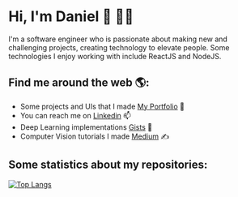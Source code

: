 # Hi, I'm Daniel 👋 👨‍💻
<!--
<img src="https://raw.githubusercontent.com/danielpaz6/danielpaz6/master/gh-header.png" alt="Banner of Daniel Paz - Software Engineer">
-->
I'm a software engineer who is passionate about making new and challenging projects, creating technology to elevate people. Some technologies I enjoy working with include ReactJS and NodeJS.


## Find me around the web 🌎:
- Some projects and UIs that I made <a href="https://danielpaz.me/">My Portfolio</a> 💼
- You can reach me on <a href="https://www.linkedin.com/in/paz-daniel/">Linkedin</a> 📫
- Deep Learning implementations <a href="https://gist.github.com/danielpaz6">Gists</a> 🔬
- Computer Vision tutorials I made <a href="https://medium.com/@danielpaz601">Medium</a> ✍️

## Some statistics about my repositories:
[![Top Langs](https://github-readme-stats.vercel.app/api/top-langs/?username=danielpaz6&layout=compact)](https://github.com/anuraghazra/github-readme-stats)


<!--
**danielpaz6/danielpaz6** is a ✨ _special_ ✨ repository because its `README.md` (this file) appears on your GitHub profile.

Here are some ideas to get you started:

- 🔭 I’m currently working on ...
- 🌱 I’m currently learning ...
- 👯 I’m looking to collaborate on ...
- 🤔 I’m looking for help with ...
- 💬 Ask me about ...
- 📫 How to reach me: ...
- 😄 Pronouns: ...
- ⚡ Fun fact: ...
-->

